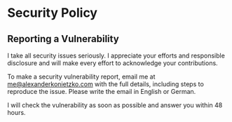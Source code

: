 # Security Policy

## Reporting a Vulnerability

I take all security issues seriously. I appreciate your efforts and responsible disclosure and will make every effort to acknowledge your contributions.

To make a security vulnerability report, email me at [me@alexanderkonietzko.com](mailto:me@alexanderkonietzko.com) with the full details, including steps to reproduce the issue. Please write the email in English or German.

I will check the vulnerability as soon as possible and answer you within 48 hours.